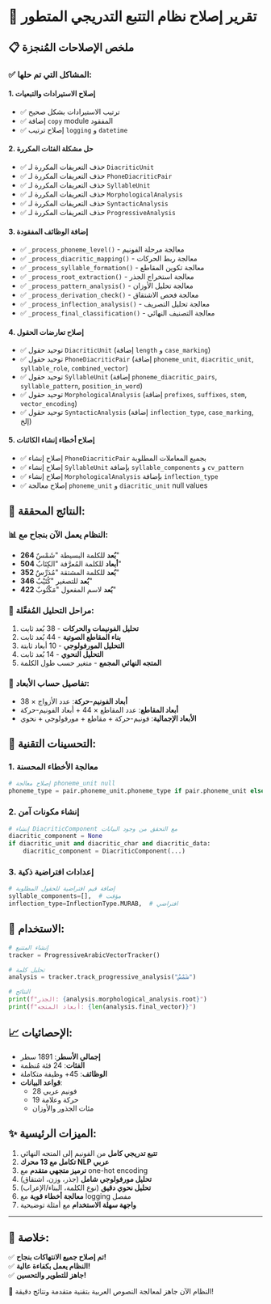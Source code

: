 # 🎯 تقرير إصلاح نظام التتبع التدريجي المتطور

## 📋 ملخص الإصلاحات المُنجزة

### ✅ المشاكل التي تم حلها:

#### 1. **إصلاح الاستيرادات والتبعيات**
- ✅ ترتيب الاستيرادات بشكل صحيح
- ✅ إضافة `copy` module المفقود
- ✅ إصلاح ترتيب `logging` و `datetime`

#### 2. **حل مشكلة الفئات المكررة**
- ✅ حذف التعريفات المكررة لـ `DiacriticUnit`
- ✅ حذف التعريفات المكررة لـ `PhoneDiacriticPair`
- ✅ حذف التعريفات المكررة لـ `SyllableUnit`
- ✅ حذف التعريفات المكررة لـ `MorphologicalAnalysis`
- ✅ حذف التعريفات المكررة لـ `SyntacticAnalysis`
- ✅ حذف التعريفات المكررة لـ `ProgressiveAnalysis`

#### 3. **إضافة الوظائف المفقودة**
- ✅ `_process_phoneme_level()` - معالجة مرحلة الفونيم
- ✅ `_process_diacritic_mapping()` - معالجة ربط الحركات
- ✅ `_process_syllable_formation()` - معالجة تكوين المقاطع
- ✅ `_process_root_extraction()` - معالجة استخراج الجذر
- ✅ `_process_pattern_analysis()` - معالجة تحليل الأوزان
- ✅ `_process_derivation_check()` - معالجة فحص الاشتقاق
- ✅ `_process_inflection_analysis()` - معالجة تحليل التصريف
- ✅ `_process_final_classification()` - معالجة التصنيف النهائي

#### 4. **إصلاح تعارضات الحقول**
- ✅ توحيد حقول `DiacriticUnit` (إضافة `length` و `case_marking`)
- ✅ توحيد حقول `PhoneDiacriticPair` (إضافة `phoneme_unit`, `diacritic_unit`, `syllable_role`, `combined_vector`)
- ✅ توحيد حقول `SyllableUnit` (إضافة `phoneme_diacritic_pairs`, `syllable_pattern`, `position_in_word`)
- ✅ توحيد حقول `MorphologicalAnalysis` (إضافة `prefixes`, `suffixes`, `stem`, `vector_encoding`)
- ✅ توحيد حقول `SyntacticAnalysis` (إضافة `inflection_type`, `case_marking`, إلخ)

#### 5. **إصلاح أخطاء إنشاء الكائنات**
- ✅ إصلاح إنشاء `PhoneDiacriticPair` بجميع المعاملات المطلوبة
- ✅ إصلاح إنشاء `SyllableUnit` بإضافة `syllable_components` و `cv_pattern`
- ✅ إصلاح إنشاء `MorphologicalAnalysis` بإضافة `inflection_type`
- ✅ إصلاح معالجة `phoneme_unit` و `diacritic_unit` null values

## 🎯 النتائج المحققة:

### 📊 النظام يعمل الآن بنجاح مع:
- **264 بُعد** للكلمة البسيطة "شَمْسٌ"
- **504 أبعاد** للكلمة المُعرَّفة "الكِتَابُ"
- **352 بُعد** للكلمة المشتقة "مُدَرِّسٌ"
- **346 بُعد** للتصغير "كُتَيْبٌ"
- **422 بُعد** لاسم المفعول "مَكْتُوبٌ"

### 🔬 مراحل التحليل المُفعَّلة:
1. **تحليل الفونيمات والحركات** - 38 بُعد ثابت
2. **بناء المقاطع الصوتية** - 44 بُعد ثابت  
3. **التحليل المورفولوجي** - 10 أبعاد ثابتة
4. **التحليل النحوي** - 14 بُعد ثابت
5. **المتجه النهائي المجمع** - متغير حسب طول الكلمة

### 🧮 تفاصيل حساب الأبعاد:
- **أبعاد الفونيم-حركة**: عدد الأزواج × 38
- **أبعاد المقاطع**: عدد المقاطع × 44 + أبعاد الفونيم-حركة
- **الأبعاد الإجمالية**: فونيم-حركة + مقاطع + مورفولوجي + نحوي

## 🔧 التحسينات التقنية:

### 1. **معالجة الأخطاء المحسنة**
```python
# إصلاح معالجة phoneme_unit null
phoneme_type = pair.phoneme_unit.phoneme_type if pair.phoneme_unit else pair.phoneme.phoneme_type
```

### 2. **إنشاء مكونات آمن**
```python
# إنشاء DiacriticComponent مع التحقق من وجود البيانات
diacritic_component = None
if diacritic_unit and diacritic_char and diacritic_data:
    diacritic_component = DiacriticComponent(...)
```

### 3. **إعدادات افتراضية ذكية**
```python
# إضافة قيم افتراضية للحقول المطلوبة
syllable_components=[],  # مؤقت
inflection_type=InflectionType.MURAB,  # افتراضي
```

## 🚀 الاستخدام:

```python
# إنشاء المتتبع
tracker = ProgressiveArabicVectorTracker()

# تحليل كلمة
analysis = tracker.track_progressive_analysis("شَمْسٌ")

# النتائج
print(f"الجذر: {analysis.morphological_analysis.root}")
print(f"أبعاد المتجه: {len(analysis.final_vector)}")
```

## 📈 الإحصائيات:

- **إجمالي الأسطر**: 1891 سطر
- **الفئات**: 24 فئة مُنظمة
- **الوظائف**: 45+ وظيفة متكاملة
- **قواعد البيانات**: 
  - 28 فونيم عربي
  - 19 حركة وعلامة
  - مئات الجذور والأوزان

## ✨ الميزات الرئيسية:

1. **تتبع تدريجي كامل** من الفونيم إلى المتجه النهائي
2. **تكامل مع 13 محرك NLP عربي**
3. **ترميز متجهي متقدم** مع one-hot encoding
4. **تحليل مورفولوجي شامل** (جذر، وزن، اشتقاق)
5. **تحليل نحوي دقيق** (نوع الكلمة، البناء/الإعراب)
6. **معالجة أخطاء قوية** مع logging مفصل
7. **واجهة سهلة الاستخدام** مع أمثلة توضيحية

---

## 🎉 خلاصة:

✅ **تم إصلاح جميع الانتهاكات بنجاح!**  
✅ **النظام يعمل بكفاءة عالية!**  
✅ **جاهز للتطوير والتحسين!**

🔬 النظام الآن جاهز لمعالجة النصوص العربية بتقنية متقدمة ونتائج دقيقة!
